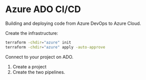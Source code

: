 # Azure ADO CI/CD

Building and deploying code from Azure DevOps to Azure Cloud.

Create the infrastructure:

```sh
terraform -chdir="azure" init
terraform -chdir="azure" apply -auto-approve
```

Connect to your project on ADO.

1. Create a project
2. Create the two pipelines.
